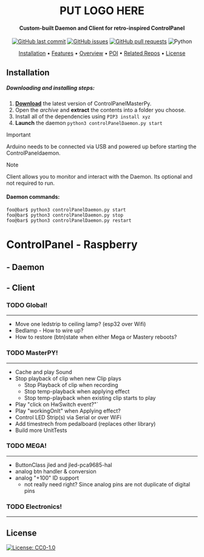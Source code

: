 <h1 align="center">
  <br />PUT LOGO HERE
</h1>

<h4 align="center">Custom-built Daemon and Client for retro-inspired ControlPanel</h4>

<p align="center">
    <a href="https://github.com/SupremeC/ControlPanelMasterPy/commits/master">
    <img src="https://img.shields.io/github/last-commit/SupremeC/ControlPanelMasterPy.svg?style=flat-square&logo=github&logoColor=white"
         alt="GitHub last commit" /></a>
    <a href="https://github.com/SupremeC/ControlPanelMasterPy/issues">
    <img src="https://img.shields.io/github/issues-raw/SupremeC/ControlPanelMasterPy.svg?style=flat-square&logo=github&logoColor=white"
         alt="GitHub issues" /></a>
    <a href="https://github.com/SupremeC/ControlPanelMasterPy/pulls">
    <img src="https://img.shields.io/github/issues-pr-raw/SupremeC/ControlPanelMasterPy.svg?style=flat-square&logo=github&logoColor=white"
         alt="GitHub pull requests" /></a>
    <img src="https://img.shields.io/badge/Language-Python-blue" alt="Python" />
</p>
      
<p align="center">
  <a href="#installation">Installation</a> •
  <a href="#features">Features</a> •
  <a href="#overview">Overview</a> •
  <a href="#poi">POI</a> •
  <a href="#related repos">Related Repos</a> •
  <a href="#license">License</a>
</p>

## Installation

##### Downloading and installing steps:
1. **[Download](https://github.com/SupremeC/ControlPanelMasterPy/archive/master.zip)** the latest version of ControlPanelMasterPy.
2.  Open the _archive_ and **extract** the contents into a folder you choose.
3.  Install all of the dependencies using `PIP3 install xyz`
4. **Launch** the daemon `python3 controlPanelDaemon.py start`
> [!IMPORTANT]  
> Arduino needs to be connected via USB and powered up before starting the ControlPaneldaemon.

> [!NOTE]  
> Client allows you to monitor and interact with the Daemon. Its optional and not required to run.

#### Daemon commands:
```console
foo@bar$ python3 controlPanelDaemon.py start
foo@bar$ python3 controlPanelDaemon.py stop
foo@bar$ python3 controlPanelDaemon.py restart
```

## 

# ControlPanel - Raspberry
## - Daemon
## - Client



### TODO Global!
___
- Move one ledstrip to ceiling lamp?  (esp32 over Wifi)
- Bedlamp - How to wire up?
- How to restore (btn)state when either Mega or Mastery reboots?


### TODO MasterPY!
___
- Cache and play Sound
- Stop playback of clip when new Clip plays
  - Stop Playback of clip when recording
  - Stop temp-playback when applying effect
  - Stop temp-playback when existing clip starts to play
- Play "click on HwSwitch event?"`
- Play "workingOnIt" when Applying effect?
- Control LED Strip(s) via Serial or over WiFi
- Add timestrech from pedalboard (replaces other library)
- Build more UnitTests


### TODO MEGA!
___
- ButtonClass jled  and jled-pca9685-hal
- analog btn handler & conversion
- analog "+100" ID support
  - not really need right? Since analog pins are not duplicate of digital pins


### TODO Electronics!
___

## License

[![License: CC0-1.0](https://img.shields.io/badge/License-CC0%201.0-lightgrey.svg)](https://tldrlegal.com/license/creative-commons-cc0-1.0-universal)
